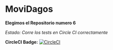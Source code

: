 # MoviDagos
**Elegimos el Repositorio numero 6**

*Estado: Corre los tests en Circle CI correctamente*

__CircleCI Badge:__
[![CircleCI](https://circleci.com/gh/huntercam/MoviDagos/tree/master.svg?style=svg)](https://circleci.com/gh/huntercam/MoviDagos/tree/master)
